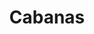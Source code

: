 ---
title: "Cabanas"
url: /ciudad-autonoma-de-buenos-aires/cabanas-312-avenida-f-lope-de-vega/
shop: panadería
---